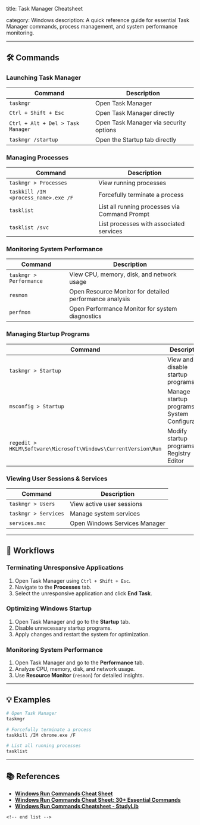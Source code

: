 title: Task Manager Cheatsheet

category: Windows 
description: A quick reference guide for essential Task Manager commands, process management, and system performance monitoring.

---

## 🛠️ Commands

### **Launching Task Manager**

| Command                             | Description                            |
| ----------------------------------- | -------------------------------------- |
| `taskmgr`                         | Open Task Manager                      |
| `Ctrl + Shift + Esc`              | Open Task Manager directly             |
| `Ctrl + Alt + Del > Task Manager` | Open Task Manager via security options |
| `taskmgr /startup`                | Open the Startup tab directly          |

### **Managing Processes**

| Command                                | Description                                   |
| -------------------------------------- | --------------------------------------------- |
| `taskmgr > Processes`                | View running processes                        |
| `taskkill /IM <process_name>.exe /F` | Forcefully terminate a process                |
| `tasklist`                           | List all running processes via Command Prompt |
| `tasklist /svc`                      | List processes with associated services       |

### **Monitoring System Performance**

| Command                   | Description                                             |
| ------------------------- | ------------------------------------------------------- |
| `taskmgr > Performance` | View CPU, memory, disk, and network usage               |
| `resmon`                | Open Resource Monitor for detailed performance analysis |
| `perfmon`               | Open Performance Monitor for system diagnostics         |

### **Managing Startup Programs**

| Command                                                          | Description                                      |
| ---------------------------------------------------------------- | ------------------------------------------------ |
| `taskmgr > Startup`                                            | View and disable startup programs                |
| `msconfig > Startup`                                           | Manage startup programs via System Configuration |
| `regedit > HKLM\Software\Microsoft\Windows\CurrentVersion\Run` | Modify startup programs via Registry Editor      |

### **Viewing User Sessions & Services**

| Command                | Description                   |
| ---------------------- | ----------------------------- |
| `taskmgr > Users`    | View active user sessions     |
| `taskmgr > Services` | Manage system services        |
| `services.msc`       | Open Windows Services Manager |

---

## 🔄 Workflows

### **Terminating Unresponsive Applications**

1. Open Task Manager using `Ctrl + Shift + Esc`.
2. Navigate to the **Processes** tab.
3. Select the unresponsive application and click **End Task**.

### **Optimizing Windows Startup**

1. Open Task Manager and go to the **Startup** tab.
2. Disable unnecessary startup programs.
3. Apply changes and restart the system for optimization.

### **Monitoring System Performance**

1. Open Task Manager and go to the **Performance** tab.
2. Analyze CPU, memory, disk, and network usage.
3. Use **Resource Monitor** (`resmon`) for detailed insights.

---

## 💡 Examples

```sh
# Open Task Manager
taskmgr

# Forcefully terminate a process
taskkill /IM chrome.exe /F

# List all running processes
tasklist
```

---

## 📚 References

- **[Windows Run Commands Cheat Sheet](https://serverspace.us/support/help/windows-run-commands-cheat-sheet/)**
- **[Windows Run Commands Cheat Sheet: 30+ Essential Commands](https://serverspace.io/support/help/windows-run-commands-cheat-sheet/)**
- **[Windows Run Commands Cheatsheet - StudyLib](https://studylib.net/doc/27490687/run-commands-cheatsheet)**

```
<!-- end list -->
```
